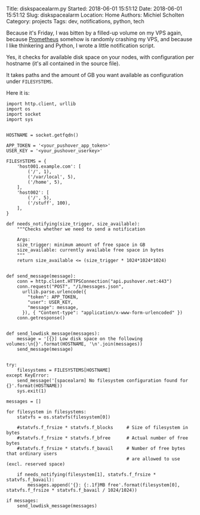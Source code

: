 Title: diskspacealarm.py
Started: 2018-06-01 15:51:12
Date: 2018-06-01 15:51:12
Slug: diskspacealarm
Location: Home
Authors: Michiel Scholten
Category: projects
Tags: dev, notifications, python, tech

Because it's Friday, I was bitten by a filled-up volume on my VPS again, because [Prometheus](https://prometheus.io/) somehow is randomly crashing my VPS, and because I like thinkering and Python, I wrote a little notification script.

Yes, it checks for available disk space on your nodes, with configuration per hostname (it's all contained in the source file).

It takes paths and the amount of GB you want available as configuration under `FILESYSTEMS`.

Here it is:

    import http.client, urllib
    import os
    import socket
    import sys


    HOSTNAME = socket.getfqdn()

    APP_TOKEN = '<your_pushover_app_token>'
    USER_KEY = '<your_pushover_userkey>'

    FILESYSTEMS = {
        'host001.example.com': [
            ('/', 1),
            ('/var/local', 5),
            ('/home', 5),
        ],
        'host002': [
            ('/', 5),
            ('/stuff', 100),
        ],
    }

    def needs_notifying(size_trigger, size_available):
        """Checks whether we need to send a notification

        Args:
        size_trigger: minimum amount of free space in GB
        size_available: currently available free space in bytes
        """
        return size_available <= (size_trigger * 1024*1024*1024)


    def send_message(message):
        conn = http.client.HTTPSConnection("api.pushover.net:443")
        conn.request("POST", "/1/messages.json",
          urllib.parse.urlencode({
            "token": APP_TOKEN,
            "user": USER_KEY,
            "message": message,
          }), { "Content-type": "application/x-www-form-urlencoded" })
        conn.getresponse()


    def send_lowdisk_message(messages):
        message = '[{}] Low disk space on the following volumes:\n{}'.format(HOSTNAME, '\n'.join(messages))
        send_message(message)


    try:
        filesystems = FILESYSTEMS[HOSTNAME]
    except KeyError:
        send_message('[spacealarm] No filesystem configuration found for {}'.format(HOSTNAME))
        sys.exit(1)

    messages = []

    for filesystem in filesystems:
        statvfs = os.statvfs(filesystem[0])

        #statvfs.f_frsize * statvfs.f_blocks     # Size of filesystem in bytes
        #statvfs.f_frsize * statvfs.f_bfree      # Actual number of free bytes
        #statvfs.f_frsize * statvfs.f_bavail     # Number of free bytes that ordinary users
                                                 # are allowed to use (excl. reserved space)

        if needs_notifying(filesystem[1], statvfs.f_frsize * statvfs.f_bavail):
            messages.append('{}: {:.1f}MB free'.format(filesystem[0], statvfs.f_frsize * statvfs.f_bavail / 1024/1024))

    if messages:
        send_lowdisk_message(messages)
